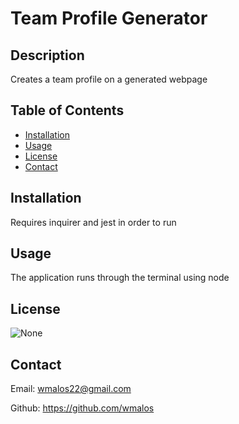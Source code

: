 # Team Profile Generator

## Description
Creates a team profile on a generated webpage

## Table of Contents
- [Installation](#installation)
- [Usage](#usage)
- [License](#license)
- [Contact](#contact)

## Installation
Requires inquirer and jest in order to run

## Usage
The application runs through the terminal using node

## License
![None](https://https://img.shields.io/badge/license-None-lightgrey)

## Contact
Email: wmalos22@gmail.com

Github: https://github.com/wmalos

